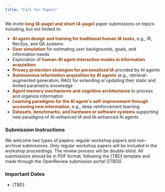 ```yaml
---
title: "Call for Papers"
---
```


We invite <strong style="color: #92400e !important; font-weight: bold;">long (8-page) and short (4-page)</strong> paper submissions on topics including, but not limited to:  
* <strong style="color: #92400e !important; font-weight: bold;">AI agent design and training for traditional human IA tasks</strong>, e.g., IR, RecSys, and QA systems
* <strong style="color: #92400e !important; font-weight: bold;">User simulation</strong> for estimating user backgrounds, goals, and information needs
* Exploration of <strong style="color: #92400e !important; font-weight: bold;">human-AI agent interaction modes in information acquisition</strong>
* <strong style="color: #92400e !important; font-weight: bold;">Privacy protection strategies for personalized IA</strong> provided by AI agents
* <strong style="color: #92400e !important; font-weight: bold;">Autonomous information acquisition by AI agents</strong> (e.g., retrieval-augmented generation; RAG) for extending or updating their static and limited parametric knowledge
* <strong style="color: #92400e !important; font-weight: bold;">Agent memory mechanisms and cognitive architectures</strong> to process and organize information
* <strong style="color: #92400e !important; font-weight: bold;">Learning paradigms for the AI agent's self-improvement through accessing new information</strong>, e.g., deep reinforcement learning
* <strong style="color: #92400e !important; font-weight: bold;">Datasets, benchmarks, and hardware or software systems</strong> supporting new paradigms of AI-enhanced IA and IA-enhanced AI agents

### Submission Instructions

We welcome two types of papers: regular workshop papers and non-archival submissions. Only regular workshop papers will be included in the workshop proceedings. The review process will be double-blind. All submissions should be in PDF format, following the [TBD] template and made through the OpenReview submission portal ([TBD]).

### Important Dates

  - [TBD]
